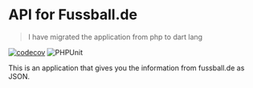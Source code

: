 # API for Fussball.de

> I have migrated the application from php to dart lang

[![codecov](https://codecov.io/gh/wesolowski/api-fussball/branch/master/graph/badge.svg)](https://codecov.io/gh/wesolowski/api-fussball)
![PHPUnit](https://github.com/wesolowski/api-fussball/workflows/PHPUnit/badge.svg)


This is an application that gives you the information from fussball.de as JSON.


